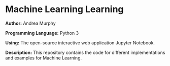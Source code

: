 # Machine Learning Learning

**Author:**  Andrea Murphy

**Programming Language:**  Python 3

**Using:**  The open-source interactive web application Jupyter Notebook.

**Description:**  This repository contains the code for different implementations and examples for Machine Learning.